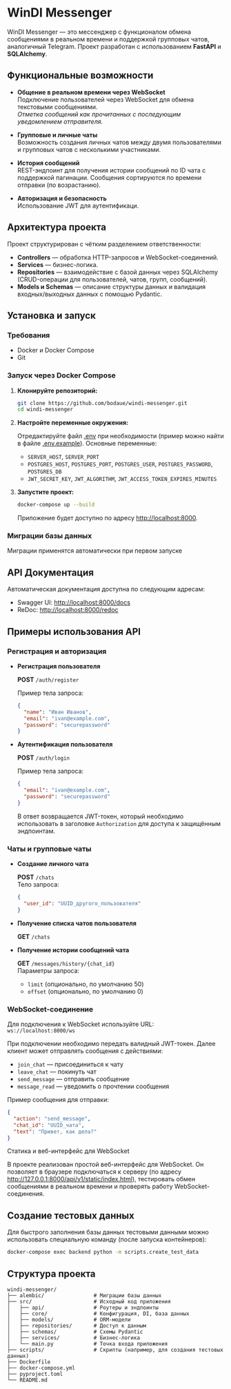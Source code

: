 # WinDI Messenger

WinDI Messenger — это мессенджер с функционалом обмена сообщениями в реальном времени и поддержкой групповых
чатов, аналогичный Telegram. Проект разработан с использованием **FastAPI** и **SQLAlchemy**.

## Функциональные возможности

- **Общение в реальном времени через WebSocket**  
  Подключение пользователей через WebSocket для обмена текстовыми сообщениями.  
  *Отметка сообщений как прочитанных с последующим уведомлением отправителя.*

- **Групповые и личные чаты**  
  Возможность создания личных чатов между двумя пользователями и групповых чатов с несколькими участниками.

- **История сообщений**  
  REST-эндпоинт для получения истории сообщений по ID чата с поддержкой пагинации. Сообщения сортируются по времени
  отправки (по возрастанию).

- **Авторизация и безопасность**  
  Использование JWT для аутентификаци.

## Архитектура проекта

Проект структурирован с чётким разделением ответственности:

- **Controllers** — обработка HTTP-запросов и WebSocket-соединений.
- **Services** — бизнес-логика.
- **Repositories** — взаимодействие с базой данных через SQLAlchemy (CRUD-операции для пользователей, чатов, групп,
  сообщений).
- **Models и Schemas** — описание структуры данных и валидация входных/выходных данных с помощью Pydantic.

## Установка и запуск

### Требования

- Docker и Docker Compose
- Git

### Запуск через Docker Compose

1. **Клонируйте репозиторий:**

   ```bash
   git clone https://github.com/bodaue/windi-messenger.git
   cd windi-messenger
   ```

2. **Настройте переменные окружения:**

   Отредактируйте файл [.env](.env) при необходимости (пример можно найти в файле [.env.example](.env.example)).
   Основные переменные:
    - `SERVER_HOST`, `SERVER_PORT`
    - `POSTGRES_HOST`, `POSTGRES_PORT`, `POSTGRES_USER`, `POSTGRES_PASSWORD`, `POSTGRES_DB`
    - `JWT_SECRET_KEY`, `JWT_ALGORITHM`, `JWT_ACCESS_TOKEN_EXPIRES_MINUTES`

3. **Запустите проект:**

   ```bash
   docker-compose up --build
   ```

   Приложение будет доступно по адресу [http://localhost:8000](http://localhost:8000).

### Миграции базы данных

Миграции применятся автоматически при первом запуске

## API Документация

Автоматическая документация доступна по следующим адресам:

- Swagger UI: [http://localhost:8000/docs](http://localhost:8000/docs)
- ReDoc: [http://localhost:8000/redoc](http://localhost:8000/redoc)

## Примеры использования API

### Регистрация и авторизация

- **Регистрация пользователя**

  **POST** `/auth/register`

  Пример тела запроса:
  ```json
  {
    "name": "Иван Иванов",
    "email": "ivan@example.com",
    "password": "securepassword"
  }
  ```

- **Аутентификация пользователя**

  **POST** `/auth/login`

  Пример тела запроса:
  ```json
  {
    "email": "ivan@example.com",
    "password": "securepassword"
  }
  ```

  В ответ возвращается JWT-токен, который необходимо использовать в заголовке `Authorization` для доступа к защищённым
  эндпоинтам.

### Чаты и групповые чаты

- **Создание личного чата**

  **POST** `/chats`  
  Тело запроса:
  ```json
  {
    "user_id": "UUID_другого_пользователя"
  }
  ```

- **Получение списка чатов пользователя**

  **GET** `/chats`

- **Получение истории сообщений чата**

  **GET** `/messages/history/{chat_id}`  
  Параметры запроса:
    - `limit` (опционально, по умолчанию 50)
    - `offset` (опционально, по умолчанию 0)

### WebSocket-соединение

Для подключения к WebSocket используйте URL:  
`ws://localhost:8000/ws`

При подключении необходимо передать валидный JWT-токен. Далее клиент может отправлять сообщения с действиями:

- `join_chat` — присоединиться к чату
- `leave_chat` — покинуть чат
- `send_message` — отправить сообщение
- `message_read` — уведомить о прочтении сообщения

Пример сообщения для отправки:

```json
{
  "action": "send_message",
  "chat_id": "UUID_чата",
  "text": "Привет, как дела?"
}
```

Статика и веб-интерфейс для WebSocket

В проекте реализован простой веб-интерфейс для WebSocket. Он позволяет в браузере подключаться к серверу (по адресу
http://127.0.0.1:8000/api/v1/static/index.html), тестировать обмен сообщениями в реальном времени и проверять работу
WebSocket-соединения.

## Создание тестовых данных

Для быстрого заполнения базы данных тестовыми данными можно использовать специальную команду (после запуска
контейнеров):

```bash
docker-compose exec backend python -m scripts.create_test_data
```

## Структура проекта

```
windi-messenger/
├── alembic/                # Миграции базы данных
├── src/                    # Исходный код приложения
│   ├── api/                # Роутеры и эндпоинты
│   ├── core/               # Конфигурация, DI, база данных
│   ├── models/             # ORM-модели
│   ├── repositories/       # Доступ к данным
│   ├── schemas/            # Схемы Pydantic
│   ├── services/           # Бизнес-логика
│   └── main.py             # Точка входа приложения
├── scripts/                # Скрипты (например, для создания тестовых данных)
├── Dockerfile
├── docker-compose.yml
├── pyproject.toml
└── README.md
```